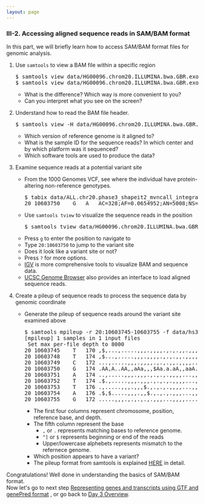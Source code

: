 ```yaml
---
layout: page
---
```


### III-2. Accessing aligned sequence reads in SAM/BAM format

In this part, we will briefly learn how to access SAM/BAM format files for genomic analysis.

1. Use `samtools` to view a BAM file within a specific region
   <pre>
   $ samtools view data/HG00096.chrom20.ILLUMINA.bwa.GBR.exome.20120522.bam 20:10000000 | less
   $ samtools view data/HG00096.chrom20.ILLUMINA.bwa.GBR.exome.20120522.bam 20:10000000 | less -S </pre>
   - What is the difference? Which way is more convenient to you?
   - Can you interpret what you see on the screen?

2. Understand how to read the BAM file header.
   <pre>
   $ samtools view -H data/HG00096.chrom20.ILLUMINA.bwa.GBR.exome.20120522.bam | less -S </pre>
   - Which version of reference genome is it aligned to?
   - What is the sample ID for the sequence reads? In which center and by which platform was it sequenced?
   - Which software tools are used to produce the data?

3. Examine sequence reads at a potential variant site
   - From the 1000 Genomes VCF, see where the individual have protein-altering non-reference genotypes.
     <pre>
     $ tabix data/ALL.chr20.phase3_shapeit2_mvncall_integrated_v5.20130502.genotypes.annotation.vcf.gz 20:10000000-11000000 | cut -f 1,2,4,5,8,10 | grep -v "0|0" | grep missense
     20	10603750	G	A	AC=328;AF=0.0654952;AN=5008;NS=2504;DP=19050;EAS_AF=0.004;AMR_AF=0.1066;AFR_AF=0.0121;EUR_AF=0.1322;SAS_AF=0.1033;AA=G|||;CSQ=A|ENSG00000149346|ENST00000334534|Transcript|missense_variant|1130|950|317|R/Q|cGa/cAa|||1|tolerated(0.38)|benign(0.008)||||;GENCODE=CDS_chr20:10603307-10604024;ERB=A||proximal_78873|Regulatory_Feature|proximal_enhancer	0|1 </pre>
   - Use `samtools tview` to visualize the sequence reads in the position
     <pre>
     $ samtools tview data/HG00096.chrom20.ILLUMINA.bwa.GBR.exome.20120522.bam data/hs37d5.fa </pre>
   - Press `g` to enter the position to navigate to
   - Type `20:10603750` to jump to the variant site
   - Does it look like a variant site or not?
   - Press `?` for more options.
   - [IGV](http://www.broadinstitute.org/igv) is more comprehensive tools to visualize BAM and sequence data.
   - [UCSC Genome Browser](http://genome.ucsc.edu) also provides an interface to load aligned sequence reads.

4. Create a pileup of sequence reads to process the sequence data by genomic coordinate
   - Generate the pileup of sequence reads around the variant site examined above
     <pre>
     $ samtools mpileup -r 20:10603745-10603755 -f data/hs37d5.fa data/HG00096.chrom20.ILLUMINA.bwa.GBR.exome.20120522.bam
     [mpileup] 1 samples in 1 input files
     <mpileup> Set max per-file depth to 8000
     20	10603745	T	170	,$,...,.....,,,.,,,,.,.,.,,.,,,,...,,,,,.....,.,,,,,,,,,,,,,,,.,,..,,,,,,,,..,,,,,.,,.,,,,.....,,..,,,.,.,,,.,,,,..,,.,,..,,,..,.,,,,..,,,,.,.,,,,,,,..,,,...,.,,,...,,,.,^],	3LBBHOACGEGPPJBPOPNHPIPDPNFQ@PPG@GPNLPPE@EEAPiPPHQPPJOPPPJQQLAQKEHQGKQLJLPGDHQQQQGQQLKIPLDGBKKMMFBIQIJQEPJG@NJDQFKQQDIMKEFJGBDQOJEKMOFMGJKHHDMHJJLNKJNGGMNJNMIFMB<KJEIJKFE
     20	10603746	G	174	,...,.....,,,.,,,,.,.,.,,.,,,,...,,,,,.....,.,,,,,,,,,,,,,,,.,,..,,$,,,,,,..,,,,,.,,.,,,,.....,,..,,,.,.,,,.,,,,..,,.,,..,,,..,.,,,,..,,,,.,.,,,,,,,..,,,...,.,,,...,,,.,,^].^].^].^],^],	LFFHPHHHFFPKPHQPQNJKNQGQNHQ;QQHFIQNQQQJGDHFQlQQFQQQQPQQKQQQQGQQOSQ4QQLQLQIFQKIQLRQRSQLQRRRHSRMRRHLQRRQKQQ<DMNQRLRFRJRKRK?JQRJQRMMFLMRKDKFQIIMICNELFQR?ILQQQIKDK2GNMCFHNCC323CC
     20	10603747	A	175	,...,.....,,,.,,,,.,.,.,,.,,,,...,,,,,.....,.,,,$,,,,,,,,,,,,.,,..,,,,,,,..,,,,,.,,.,,,,.....,,..,,,.,.,,,.,,,,..,,.,,..,,,..,.,,,,..,,,,.,.,,,,,,,..,,,...,.,,,...,,,.,,...,,^],^],	JIGHNHGHFHCOOEONOLGOJO?PLFOEOOGDGJ?OOOHHHJGOlPK4POOPNPOOOPOOCOOMNOOOKPKONFODOKPMPPPPPOPELEMPLQLGLPPPJDOP:CLHKPLLLPIIKPJADKGJKOIJHHCKLELHKLILIBLFLHOOGDINKNLKGK?OFJCFHLEEL:>FDBB
     20	10603748	T	174	,$...,.....,,,.,,,,.,.,.,,.,,,,...,,,,,.....,.,,,,,,,,,,,,,,.,,..,,,,,,,..,,,,,.,,.,,,,.....,,..,,,.,.,,,.,,,,..,,.,,..,,,..,.,,,,..,,,,.,.,,,,,,,..,,,...,.,,,...,,,.,,...,,,,	3DADNFEG@FKHN0OHJLHOHICOLCO?JKD<BO;OOOHDEIBJqFJPOJONOOFOPFE?OILFOOOLPLKL?OOOKPJPLLOOKPCLCPELMKEMOPPLIJO@:MMPPKKPPIMLPIDIOPIOOLLJGPPECLHOIHLEKIJJJKOHILOOOMBFLBOMJEJ@MGIL7>IFED
     20	10603749	C	172	...,.....,,,.,,,,.,.,.,,.,,,,...,,,,.....,.,,,,,,,,,,,,,,.,,..,,,,,,,..,,,,,.,,.,,,,.....,,..,,,.,.,,,$.,,,,..,,.,,..,,,..,.,,,,..,,,,.,.,,,,,,,..,,,...,.,,,...,,,.,,...,,,,	;DEGCCD@E@DL=QGH<IRJQ=R>EI=MQI0DHIHQI?DIBJnRLRRQFQIHQHIBQ=QRHHIIREIDIRARLRL>MIERRIQRDMALRMNLGJBIRRCMI2BFNIRLQMJIEFQLB>HQH?Q@FAMQIL@DBQGDJHKNFHGBK@:KKQPMK8E?KOJ:BDO>FN5>?@ED
     20	10603750	G	174	.AA,A..AA,,aAa,,,$Aa.a.aA,,aaA..,,,aA.AA.aAaaaaaaa,,a,,,aAaaA.,,a,,,,..aaaa,.,,Aa,aa..AAAaa.A,,,AaAa,.,a,a.Aa,.,,AAa,,AA,A,,,a..a,,,AaAaaaaaaaA.a,a..AaA,,a.AA,,,A,a.AA,,aaa^].^],^],	@8INIA@=JPQNBONL4HOEO>OGQ?OOF@@QQQOJ?GK=OsPOPOOPNQPNPQQO?OPI=QQPLQKQJ;OOPPQFQQQOQOP@IGQQKPIKRQJQOKOQ<RLMPIQBRBMMMMADPQFQPKFKLIIGFILPGJLPLMFHHPIGJMHIPMLEL>HOPIIMO<EB@>EFED?3CE
     20	10603751	A	174	..,.....,,,.,,,.,.,.,.,,,,...,,,,.....,.,,,,,,,,,,,,,,.,,..,,,,,,,..,,,,,.,,.,,,,.....,,..,,,.,.,,.,,,,..,,.,,..,,,..,.,,,,..,,,,.,.,,,,,,,..,,,...,.,,,...,,,.,,...,,,,,..,,^],	8FLEIIEDNONFOLJKOJOJOCO0OOGCEOPOOGHEDFOmPOPOOPNOONOPPO@OOLHOOOKPJOGEOOOOPCPPMOKOPEHAMQLPKKPPPMPKIODJQPPJLPPIPQPLDFHLBOPLLIMOLIHKIPIJMIILHMGPOEFKOOIOKDL8OOPHILOBFD;>GFED;/LGGE
     20	10603752	T	174	.$.,.....,,,.,,,.,.,.,.,,,,...,,,,.....,.,,,,,,,,,,,,,,.,,..,,,,,,,..,,,,,.,,.,,,,.....,,..,,,.,.,,.,,,,..,,.,,..,,,..,.,,,,..,,,,.,.,,,,,,,..,,,...,.,,,...,,,.,,...,,,,,..,,,	YDLFgDAFOPDFPGEGPIHGPJO9PPHA@PPOOIGGG@PqPPPPOPNPKIHQLO0PPLFLPPLQKPHDOPKJPLPPPJPPJEJEPPLQLJLLQPQCPPDQMMMIPLQEMLPKCAOPIPPJLLMPPEFIMOIHKIEKHIICOCGLOOOKJEMDONJGHMN0DNDCDI@HALLIHH
     20	10603753	T	176	.,.....,,,.,,,$.,.,.,.,,,,...,,,,.....,.,,,,,,,,,,,,,,.,,..,,,,,,,..,,,,,.,,.,,,,.....,,..,,,.,.,,.,,,,..,,.,,..,,,..,.,,,,..,,,,.,.,,,,,,,..,,,...,.,,,...,,,.,,...,,,,,..,,,,^].^].	EKDcFEEMNMAID3GNHNGNJJ9NNG;ANNNNJHHJENkOOONNOLNIMMOOF?NJKENOOIOJNICNJOOOGOOPGONOHKFKLJOKKKOKKOJDNBOKPIKPOPPOKPB@FNP@OPILEJPPHFJFOBJCFHGDBCOP:JDOOOGJBJ=OHODEGN4BN;OEFBE@LMDF>D33
     20	10603754	A	176	.$,$.....,,,.,,$.,.,.,.,,,...,,,,.....,.,,,,,,,,,,,,,,.,,..,,,,,,,..,,,,,.,,.,,,,.....,,..,,,.,.,,.,,,,..,,.,,..,,,..,.,,,,..,,,,.,.,,,,,,,..,,,...,.,,,...,,,.,,...,,,,,..,,,,..^].^],	C3DkDD?PQPdR3GRHRERHMQQB=ERRMQEEEDDQrRRRRQMNRMLJRMQ@RRJFRRRMRMQFDQRRRRLRRJRLRSFKFKPNSKDRRRKRARRASSSSJORSJSSJD@NQJGRONNGOJILIOHOHHRLNOIKIOOINONOHNIHOANNOKIJNDIIANJLGKJHLJKIJKK3E
     20	10603755	G	172	.....,,,.,.,.,.,.,,,...,,,,.....,.,,,,,,,,,$,,,,,.,,..,,,,,,,..,,,,,.,,.,,,,.....,,..,,,.,.,,.,,,,..,,.,,..,,,..,.,,,,..,,,,.,.,,,,,,,..,,,...,.,,,...,,,.,...,,,,,..,,,,...,	GjFFGNONgPJPHPGPMKPPIFEPPPOIGGJEPmPLQPPQMP3OOQPODPPMGPPPLQIOREKQPKQNLLIQJPQHMHMRLQM?QQQRQJPPGRQQMLRLRRRKRGC@OQJQJKAHMRRHHQKQB?HILNCICQI?LNLQLDL?I7QPQCGGPGPBKDG9HAOPKHEDNNLC  </pre>
     - The first four columns represent chromosome, position, reference base, and depth.
     - The fifth column represent the base
       - `,` or `.` represents matching bases to reference genome.
       - `^]` or `$` represents beginning or end of the reads
       - Upper/lowercase alphebets represents mismatch to the refernece genome.
     - Which position appears to have a variant?
     - The pileup format from samtools is explained [HERE](http://samtools.sourceforge.net/pileup.shtml) in detail.

Congratulations! Well done in understanding the basics of SAM/BAM format.
<br>
Now let's go to next step [Representing genes and transcripts using GTF and genePred format](../class-material/day3-gtf-practice.html)
, or go back to [Day 3 Overview](../day3).